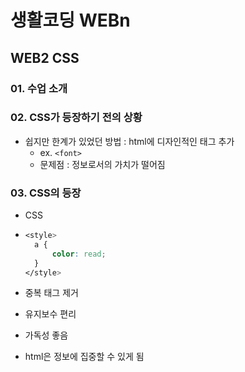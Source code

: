 # 생활코딩 WEBn

## WEB2 CSS

### 01. 수업 소개

### 02. CSS가 등장하기 전의 상황

- 쉽지만 한계가 있었던 방법 : html에 디자인적인 태그 추가
  - ex. `<font>`
  - 문제점 : 정보로서의 가치가 떨어짐

### 03. CSS의 등장

- CSS

- ```css
  <style>
    a {
        color: read;
    }
  </style>
  ```

- 중복 태그 제거

- 유지보수 편리

- 가독성 좋음

- html은 정보에 집중할 수 있게 됨


